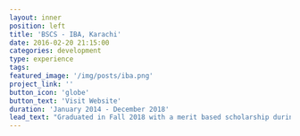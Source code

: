```yaml
---
layout: inner
position: left
title: 'BSCS - IBA, Karachi'
date: 2016-02-20 21:15:00
categories: development
type: experience
tags:
featured_image: '/img/posts/iba.png'
project_link: ''
button_icon: 'globe'
button_text: 'Visit Website'
duration: 'January 2014 - December 2018'
lead_text: "Graduated in Fall 2018 with a merit based scholarship during the entire 4 year program awarded for maintaining a high CGPA."
---
```

